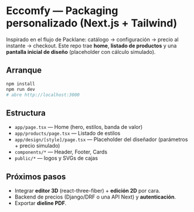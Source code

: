 # Eccomfy — Packaging personalizado (Next.js + Tailwind)

Inspirado en el flujo de Packlane: catálogo → configuración → precio al instante → checkout.
Este repo trae **home**, **listado de productos** y una **pantalla inicial de diseño** (placeholder con cálculo simulado).

## Arranque
```bash
npm install
npm run dev
# abre http://localhost:3000
```

## Estructura
- `app/page.tsx` — Home (hero, estilos, banda de valor)
- `app/products/page.tsx` — Listado de estilos
- `app/design/[style]/page.tsx` — Placeholder del diseñador (parámetros + precio simulado)
- `components/*` — Header, Footer, Cards
- `public/*` — logos y SVGs de cajas

## Próximos pasos
- Integrar **editor 3D** (react-three-fiber) + **edición 2D** por cara.
- Backend de precios (Django/DRF o una API Next) y **autenticación**.
- Exportar **dieline PDF**.
